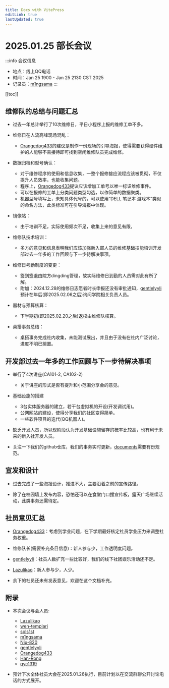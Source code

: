 ```yaml
---
title: Docs with VitePress
editLink: true
lastUpdated: true
---
```


# 2025.01.25 部长会议

:::info 会议信息

- 地点：线上QQ电话
- 时间：Jan 25 1900 - Jan 25 2130 CST 2025
- 记录员：[m1ngsama](https://github.com/m1ngsama)
  :::

[[toc]]

## 维修队的总结与问题汇总

- 过去一年总计举行了10次维修日，平日小程序上报的维修工单不多。

- 维修日在人流高峰现场混乱：

  - [Orangedog433](https://github.com/Orangedog433)的建议是制作一份现场的引导海报，使得需要获得硬件维护的人能够不需接待即可找到空闲维修队员完成维修。

- 数据归档和型号确认：

  - 对于维修程序的使用和信息收集，一整个报修接应流程应该被贯彻，不仅提升人员效率，也能收集问题。
  - 程序上，[Orangedog433](https://github.com/Orangedog433)提议应该增加工单号以唯一标识维修事件。
  - 可以在报修的工单上分类问题类型勾选，以作简单的数据聚类。
  - 机器型号填写上，未知具体代号的，可以使用“DELL 笔记本 游戏本”类似的命名方法，此类标准可在引导海报中体现。

- 镜像站：

  - 由于培训不足，实际使用频次不足，收集上来的意见有限，

- 维修队技术培训：

  - 多方的意见和信息表明我们应该加强新入部人员的维修基础技能培训开发部过去一年多的工作回顾与下一步待解决事项。

- 维修日考勤制度的变更：

  - 签到签退由院方dingding管理，故实际维修日到勤的人员需对此有所了解。
  - 附加：2024.12.28的维修日志愿者时长申报还没有审批通知，[gentlelyyli](https://github.com/gentlelyyli)预计在年后(即2025.02.06之后)询问学院相关负责人员。

- 器材与预算核算：

  - 下学期初(即2025.02.20之后)返校由维修队核算。

- 桌搭事务总结：
  - 桌搭事务完成社内收集，未能测试展出，并且由于没有在社内广泛讨论，进度不明已搁置。

## 开发部过去一年多的工作回顾与下一步待解决事项

- 举行了4次讲座(CA101-2, CA102-2)

  - 关于讲座的形式是否有提升和小范围分享会的意见。

- 基础设施的搭建

  - 3台实体服务器的建立，若干台虚拟机的开设(开发调试用)。
  - 公网网站的建设，使得分享我们的社区变得简单。
  - 一些软件项目的迭代(QQ机器人)。

- 缺乏开发人员，所以现阶段认为开发基础设施留存的概率比较高，也有利于未来的新入社开发人员。

- 关注一下我们的github仓库，我们的事务实时更新，[documents](https://github.com/nbtca/documents/issues/15)需要有份规范。

## 宣发和设计

- 过去完成了一些海报设计，推进不大，主要沿着之前的宣传路径。

- 除了在校园墙上发布内容，恐怕还可以在食堂门口摆宣传板，露天广场继续活动，此类事务还需待定。

## 社员意见汇总

- [Orangedog433](https://github.com/Orangedog433)：考虑到学业问题，在下学期最好核定社员学业压力来调整社务权重。

- 维修队长(需要补充条目信息)：新人参与少，工作透明度问题。

- [gentlelyyli](https://github.com/gentlelyyli)：社员人数扩充一些比较好，我们的线下社团娱乐活动还不足。

- [Lazulikao](https://github.com/Lazulikao)：新人参与少，人少。

- 余下的社员还未有发表意见，欢迎在这个文档补充。

## 附录

- 本次会议与会人员:

  - [Lazulikao](https://github.com/Lazulikao)
  - [wen-templari](https://github.com/wen-templari)
  - [sols1st](https://github.com/sols1st)
  - [m1ngsama](https://github.com/m1ngsama)
  - [Niu-820](https://github.com/Niu-820)
  - [gentlelyyli](https://github.com/gentlelyyli)
  - [Orangedog433](https://github.com/Orangedog433)
  - [Han-Rong](https://github.com/Han-Rong)
  - [qyc1319](https://github.com/qyc1319)

- 预计下次全体社员大会在2025.01.26执行，目前计划以在交流群聊公开讨论电话的方式展开。
